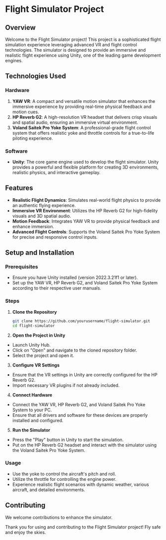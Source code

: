# Flight Simulator Project

## Overview

Welcome to the Flight Simulator project! This project is a sophisticated flight simulation experience leveraging advanced VR and flight control technologies. The simulator is designed to provide an immersive and realistic flight experience using Unity, one of the leading game development engines.

## Technologies Used

### Hardware

1. **YAW VR**: A compact and versatile motion simulator that enhances the immersive experience by providing real-time physical feedback and motion cues.
2. **HP Reverb G2**: A high-resolution VR headset that delivers crisp visuals and spatial audio, ensuring an immersive virtual environment.
3. **Voland Saitek Pro Yoke System**: A professional-grade flight control system that offers realistic yoke and throttle controls for a true-to-life piloting experience.

### Software

- **Unity**: The core game engine used to develop the flight simulator. Unity provides a powerful and flexible platform for creating 3D environments, realistic physics, and interactive gameplay.

## Features

- **Realistic Flight Dynamics**: Simulates real-world flight physics to provide an authentic flying experience.
- **Immersive VR Environment**: Utilizes the HP Reverb G2 for high-fidelity visuals and 3D spatial audio.
- **Motion Feedback**: Integrates YAW VR to provide physical feedback and enhance immersion.
- **Advanced Flight Controls**: Supports the Voland Saitek Pro Yoke System for precise and responsive control inputs.

## Setup and Installation

### Prerequisites

- Ensure you have Unity installed (version 2022.3.21f1 or later).
- Set up the YAW VR, HP Reverb G2, and Voland Saitek Pro Yoke System according to their respective user manuals.

### Steps

1. **Clone the Repository**

   ```bash
   git clone https://github.com/yourusername/flight-simulator.git
   cd flight-simulator
2. **Open the Project in Unity**

- Launch Unity Hub.
- Click on "Open" and navigate to the cloned repository folder.
- Select the project and open it.

3. **Configure VR Settings**

- Ensure that the VR settings in Unity are correctly configured for the HP Reverb G2.
- Import necessary VR plugins if not already included.

4. **Connect Hardware**

- Connect the YAW VR, HP Reverb G2, and Voland Saitek Pro Yoke System to your PC.
- Ensure that all drivers and software for these devices are properly installed and configured.

5. **Run the Simulator**

- Press the "Play" button in Unity to start the simulation.
- Put on the HP Reverb G2 headset and interact with the simulator using the Voland Saitek Pro Yoke System.

### Usage

- Use the yoke to control the aircraft's pitch and roll.
- Utilize the throttle for controlling the engine power.
- Experience realistic flight scenarios with dynamic weather, various aircraft, and detailed environments.

## Contributing
We welcome contributions to enhance the simulator.


Thank you for using and contributing to the Flight Simulator project! Fly safe and enjoy the skies.

